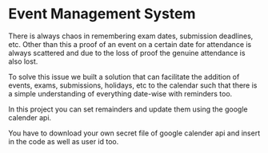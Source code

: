 # Event Management System

There is always chaos in remembering exam dates, submission deadlines, etc. Other than this a proof of an event on a certain date for attendance is always scattered and due to the loss of proof the genuine attendance is also lost.

To solve this issue we built a solution that can facilitate the addition of events, exams, submissions, holidays, etc to the calendar such that there is a simple understanding of everything date-wise with reminders too.

In this project you can set remainders and update them using the google calender api.

You have to download your own secret file of google calender api and insert in the code as well as user id too.
